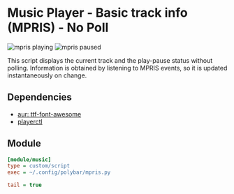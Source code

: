 # Music Player - Basic track info (MPRIS) - No Poll
![mpris playing](https://i.imgur.com/qmUHgMW.png)
![mpris paused](https://i.imgur.com/d6zqu1E.png)

This script displays the current track and the play-pause status without
polling. Information is obtained by listening to MPRIS events, so it is updated
instantaneously on change.

## Dependencies
* [aur: ttf-font-awesome](https://aur.archlinux.org/packages/ttf-font-awesome/)
* [playerctl](https://github.com/acrisci/playerctl)

## Module
```ini
[module/music]
type = custom/script
exec = ~/.config/polybar/mpris.py

tail = true
```
